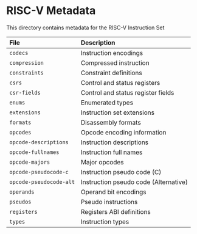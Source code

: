 # RISC-V Metadata

This directory contains metadata for the RISC-V Instruction Set

|File|Description|
|:---|:----------|
|`codecs`               |Instruction encodings|
|`compression`          |Compressed instruction|
|`constraints`          |Constraint definitions|
|`csrs`                 |Control and status registers|
|`csr-fields`           |Control and status register fields|
|`enums`                |Enumerated types|
|`extensions`           |Instruction set extensions|
|`formats`              |Disassembly formats|
|`opcodes`              |Opcode encoding information|
|`opcode-descriptions`  |Instruction descriptions|
|`opcode-fullnames`     |Instruction full names|
|`opcode-majors`        |Major opcodes|
|`opcode-pseudocode-c`  |Instruction pseudo code (C)|
|`opcode-pseudocode-alt`|Instruction pseudo code (Alternative)|
|`operands`             |Operand bit encodings|
|`pseudos`              |Pseudo instructions|
|`registers`            |Registers ABI definitions|
|`types`                |Instruction types|
